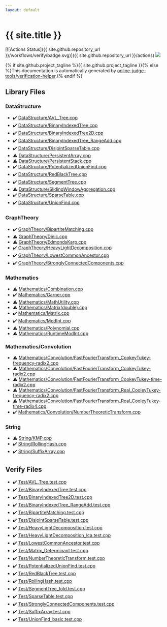 ```yaml
---
layout: default
---
```


<!-- mathjax config similar to math.stackexchange -->
<script type="text/javascript" async
  src="https://cdnjs.cloudflare.com/ajax/libs/mathjax/2.7.5/MathJax.js?config=TeX-MML-AM_CHTML">
</script>
<script type="text/x-mathjax-config">
  MathJax.Hub.Config({
    TeX: { equationNumbers: { autoNumber: "AMS" }},
    tex2jax: {
      inlineMath: [ ['$','$'] ],
      processEscapes: true
    },
    "HTML-CSS": { matchFontHeight: false },
    displayAlign: "left",
    displayIndent: "2em"
  });
</script>

<script type="text/javascript" src="https://cdnjs.cloudflare.com/ajax/libs/jquery/3.4.1/jquery.min.js"></script>
<script src="https://cdn.jsdelivr.net/npm/jquery-balloon-js@1.1.2/jquery.balloon.min.js" integrity="sha256-ZEYs9VrgAeNuPvs15E39OsyOJaIkXEEt10fzxJ20+2I=" crossorigin="anonymous"></script>
<script type="text/javascript" src="assets/js/copy-button.js"></script>
<link rel="stylesheet" href="assets/css/copy-button.css" />


# {{ site.title }}

[![Actions Status]({{ site.github.repository_url }}/workflows/verify/badge.svg)]({{ site.github.repository_url }}/actions)
<a href="{{ site.github.repository_url }}"><img src="https://img.shields.io/github/last-commit/{{ site.github.owner_name }}/{{ site.github.repository_name }}" /></a>

{% if site.github.project_tagline %}{{ site.github.project_tagline }}{% else %}This documentation is automatically generated by <a href="https://github.com/online-judge-tools/verification-helper">online-judge-tools/verification-helper</a>.{% endif %}

## Library Files

<div id="5e248f107086635fddcead5bf28943fc"></div>

### DataStructure

* :heavy_check_mark: <a href="library/DataStructure/AVL_Tree.cpp.html">DataStructure/AVL_Tree.cpp</a>
* :heavy_check_mark: <a href="library/DataStructure/BinaryIndexedTree.cpp.html">DataStructure/BinaryIndexedTree.cpp</a>
* :heavy_check_mark: <a href="library/DataStructure/BinaryIndexedTree2D.cpp.html">DataStructure/BinaryIndexedTree2D.cpp</a>
* :heavy_check_mark: <a href="library/DataStructure/BinaryIndexedTree_RangeAdd.cpp.html">DataStructure/BinaryIndexedTree_RangeAdd.cpp</a>
* :heavy_check_mark: <a href="library/DataStructure/DisjointSparseTable.cpp.html">DataStructure/DisjointSparseTable.cpp</a>
* :warning: <a href="library/DataStructure/PersistentArray.cpp.html">DataStructure/PersistentArray.cpp</a>
* :warning: <a href="library/DataStructure/PersistentStack.cpp.html">DataStructure/PersistentStack.cpp</a>
* :heavy_check_mark: <a href="library/DataStructure/PotentializedUnionFind.cpp.html">DataStructure/PotentializedUnionFind.cpp</a>
* :heavy_check_mark: <a href="library/DataStructure/RedBlackTree.cpp.html">DataStructure/RedBlackTree.cpp</a>
* :heavy_check_mark: <a href="library/DataStructure/SegmentTree.cpp.html">DataStructure/SegmentTree.cpp</a>
* :warning: <a href="library/DataStructure/SlidingWindowAggregation.cpp.html">DataStructure/SlidingWindowAggregation.cpp</a>
* :heavy_check_mark: <a href="library/DataStructure/SparseTable.cpp.html">DataStructure/SparseTable.cpp</a>
* :heavy_check_mark: <a href="library/DataStructure/UnionFind.cpp.html">DataStructure/UnionFind.cpp</a>


<div id="f381732df2a59e8e35d7811ba3c2868c"></div>

### GraphTheory

* :heavy_check_mark: <a href="library/GraphTheory/BipartiteMatching.cpp.html">GraphTheory/BipartiteMatching.cpp</a>
* :warning: <a href="library/GraphTheory/Dinic.cpp.html">GraphTheory/Dinic.cpp</a>
* :warning: <a href="library/GraphTheory/EdmondsKarp.cpp.html">GraphTheory/EdmondsKarp.cpp</a>
* :heavy_check_mark: <a href="library/GraphTheory/HeavyLightDecomposition.cpp.html">GraphTheory/HeavyLightDecomposition.cpp</a>
* :heavy_check_mark: <a href="library/GraphTheory/LowestCommonAncestor.cpp.html">GraphTheory/LowestCommonAncestor.cpp</a>
* :heavy_check_mark: <a href="library/GraphTheory/StronglyConnectedComponents.cpp.html">GraphTheory/StronglyConnectedComponents.cpp</a>


<div id="540b21ecdb276f5087ee585cedd6d5d0"></div>

### Mathematics

* :warning: <a href="library/Mathematics/Combination.cpp.html">Mathematics/Combination.cpp</a>
* :heavy_check_mark: <a href="library/Mathematics/Garner.cpp.html">Mathematics/Garner.cpp</a>
* :warning: <a href="library/Mathematics/MathUtility.cpp.html">Mathematics/MathUtility.cpp</a>
* :warning: <a href="library/Mathematics/Matrix(double).cpp.html">Mathematics/Matrix(double).cpp</a>
* :heavy_check_mark: <a href="library/Mathematics/Matrix.cpp.html">Mathematics/Matrix.cpp</a>
* :heavy_check_mark: <a href="library/Mathematics/ModInt.cpp.html">Mathematics/ModInt.cpp</a>
* :warning: <a href="library/Mathematics/Polynomial.cpp.html">Mathematics/Polynomial.cpp</a>
* :warning: <a href="library/Mathematics/RuntimeModInt.cpp.html">Mathematics/RuntimeModInt.cpp</a>


<div id="637dbc1fa2c49b2df4202c454476276a"></div>

### Mathematics/Convolution

* :warning: <a href="library/Mathematics/Convolution/FastFourierTransform_CookeyTukey-frequency-radix2.cpp.html">Mathematics/Convolution/FastFourierTransform_CookeyTukey-frequency-radix2.cpp</a>
* :warning: <a href="library/Mathematics/Convolution/FastFourierTransform_CookeyTukey-radix2.cpp.html">Mathematics/Convolution/FastFourierTransform_CookeyTukey-radix2.cpp</a>
* :warning: <a href="library/Mathematics/Convolution/FastFourierTransform_CookeyTukey-time-radix2.cpp.html">Mathematics/Convolution/FastFourierTransform_CookeyTukey-time-radix2.cpp</a>
* :warning: <a href="library/Mathematics/Convolution/FastFourierTransform_Real_CooleyTukey-frequency-radix2.cpp.html">Mathematics/Convolution/FastFourierTransform_Real_CooleyTukey-frequency-radix2.cpp</a>
* :warning: <a href="library/Mathematics/Convolution/FastFourierTransform_Real_CooleyTukey-time-radix4.cpp.html">Mathematics/Convolution/FastFourierTransform_Real_CooleyTukey-time-radix4.cpp</a>
* :heavy_check_mark: <a href="library/Mathematics/Convolution/NumberTheoreticTransform.cpp.html">Mathematics/Convolution/NumberTheoreticTransform.cpp</a>


<div id="27118326006d3829667a400ad23d5d98"></div>

### String

* :warning: <a href="library/String/KMP.cpp.html">String/KMP.cpp</a>
* :heavy_check_mark: <a href="library/String/RollingHash.cpp.html">String/RollingHash.cpp</a>
* :heavy_check_mark: <a href="library/String/SuffixArray.cpp.html">String/SuffixArray.cpp</a>


## Verify Files

* :heavy_check_mark: <a href="verify/Test/AVL_Tree.test.cpp.html">Test/AVL_Tree.test.cpp</a>
* :heavy_check_mark: <a href="verify/Test/BinaryIndexedTree.test.cpp.html">Test/BinaryIndexedTree.test.cpp</a>
* :heavy_check_mark: <a href="verify/Test/BinaryIndexedTree2D.test.cpp.html">Test/BinaryIndexedTree2D.test.cpp</a>
* :heavy_check_mark: <a href="verify/Test/BinaryIndexedTree_RangeAdd.test.cpp.html">Test/BinaryIndexedTree_RangeAdd.test.cpp</a>
* :heavy_check_mark: <a href="verify/Test/BipartiteMatching.test.cpp.html">Test/BipartiteMatching.test.cpp</a>
* :heavy_check_mark: <a href="verify/Test/DisjointSparseTable.test.cpp.html">Test/DisjointSparseTable.test.cpp</a>
* :heavy_check_mark: <a href="verify/Test/HeavyLightDecomposition.test.cpp.html">Test/HeavyLightDecomposition.test.cpp</a>
* :heavy_check_mark: <a href="verify/Test/HeavyLightDecomposition_lca.test.cpp.html">Test/HeavyLightDecomposition_lca.test.cpp</a>
* :heavy_check_mark: <a href="verify/Test/LowestCommonAncestor.test.cpp.html">Test/LowestCommonAncestor.test.cpp</a>
* :heavy_check_mark: <a href="verify/Test/Matrix_Determinant.test.cpp.html">Test/Matrix_Determinant.test.cpp</a>
* :heavy_check_mark: <a href="verify/Test/NumberTheoreticTransform.test.cpp.html">Test/NumberTheoreticTransform.test.cpp</a>
* :heavy_check_mark: <a href="verify/Test/PotentializedUnionFind.test.cpp.html">Test/PotentializedUnionFind.test.cpp</a>
* :heavy_check_mark: <a href="verify/Test/RedBlackTree.test.cpp.html">Test/RedBlackTree.test.cpp</a>
* :heavy_check_mark: <a href="verify/Test/RollingHash.test.cpp.html">Test/RollingHash.test.cpp</a>
* :heavy_check_mark: <a href="verify/Test/SegmentTree_fold.test.cpp.html">Test/SegmentTree_fold.test.cpp</a>
* :heavy_check_mark: <a href="verify/Test/SparseTable.test.cpp.html">Test/SparseTable.test.cpp</a>
* :heavy_check_mark: <a href="verify/Test/StronglyConnectedComponents.test.cpp.html">Test/StronglyConnectedComponents.test.cpp</a>
* :heavy_check_mark: <a href="verify/Test/SuffixArray.test.cpp.html">Test/SuffixArray.test.cpp</a>
* :heavy_check_mark: <a href="verify/Test/UnionFind_basic.test.cpp.html">Test/UnionFind_basic.test.cpp</a>


